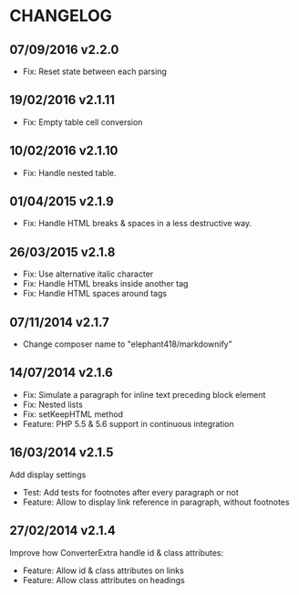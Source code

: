 CHANGELOG
==============


07/09/2016 v2.2.0
--------------

 * Fix: Reset state between each parsing


19/02/2016 v2.1.11
--------------

 * Fix: Empty table cell conversion


10/02/2016 v2.1.10
--------------

 * Fix: Handle nested table.


01/04/2015 v2.1.9
--------------

 * Fix: Handle HTML breaks & spaces in a less destructive way.


26/03/2015 v2.1.8
--------------

 * Fix: Use alternative italic character
 * Fix: Handle HTML breaks inside another tag
 * Fix: Handle HTML spaces around tags


07/11/2014 v2.1.7
--------------

 * Change composer name to "elephant418/markdownify"


14/07/2014 v2.1.6
--------------

 * Fix: Simulate a paragraph for inline text preceding block element
 * Fix: Nested lists
 * Fix: setKeepHTML method
 * Feature: PHP 5.5 & 5.6 support in continuous integration


16/03/2014 v2.1.5
--------------

Add display settings

 * Test: Add tests for footnotes after every paragraph or not
 * Feature: Allow to display link reference in paragraph, without footnotes


27/02/2014 v2.1.4
--------------

Improve how ConverterExtra handle id & class attributes:

 * Feature: Allow id & class attributes on links
 * Feature: Allow class attributes on headings